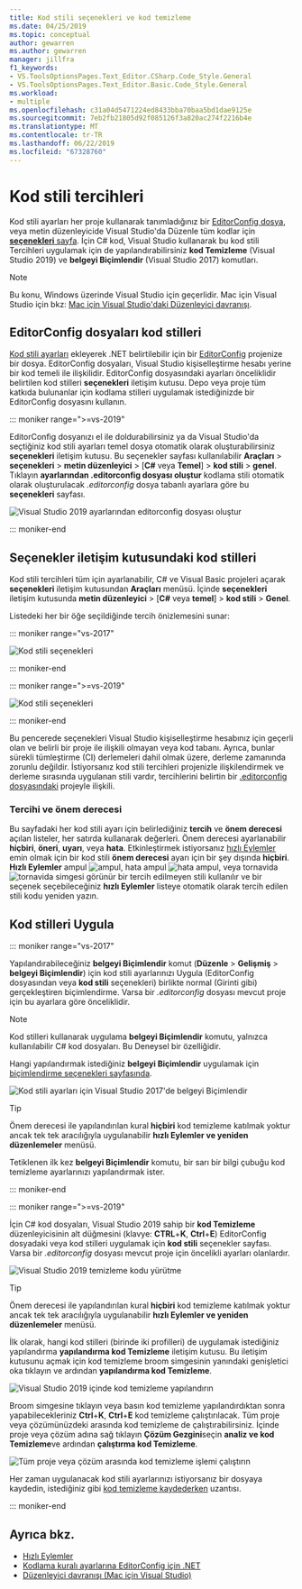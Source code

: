 ```yaml
---
title: Kod stili seçenekleri ve kod temizleme
ms.date: 04/25/2019
ms.topic: conceptual
author: gewarren
ms.author: gewarren
manager: jillfra
f1_keywords:
- VS.ToolsOptionsPages.Text_Editor.CSharp.Code_Style.General
- VS.ToolsOptionsPages.Text_Editor.Basic.Code_Style.General
ms.workload:
- multiple
ms.openlocfilehash: c31a04d5471224ed8433bba70baa5bd1dae9125e
ms.sourcegitcommit: 7eb2fb21805d92f085126f3a820ac274f2216b4e
ms.translationtype: MT
ms.contentlocale: tr-TR
ms.lasthandoff: 06/22/2019
ms.locfileid: "67328760"
---
```

# <a name="code-style-preferences"></a>Kod stili tercihleri

Kod stili ayarları her proje kullanarak tanımladığınız bir [EditorConfig dosya](#code-styles-in-editorconfig-files), veya metin düzenleyicide Visual Studio'da Düzenle tüm kodlar için [ **seçenekleri** sayfa](#code-styles-in-the-options-dialog-box). İçin C# kod, Visual Studio kullanarak bu kod stili Tercihleri uygulamak için de yapılandırabilirsiniz **kod Temizleme** (Visual Studio 2019) ve **belgeyi Biçimlendir** (Visual Studio 2017) komutları.

> [!NOTE]
> Bu konu, Windows üzerinde Visual Studio için geçerlidir. Mac için Visual Studio için bkz: [Mac için Visual Studio'daki Düzenleyici davranışı](/visualstudio/mac/editor-behavior).

## <a name="code-styles-in-editorconfig-files"></a>EditorConfig dosyaları kod stilleri

[Kod stili ayarları](../ide/editorconfig-code-style-settings-reference.md) ekleyerek .NET belirtilebilir için bir [EditorConfig](create-portable-custom-editor-options.md) projenize bir dosya. EditorConfig dosyaları, Visual Studio kişiselleştirme hesabı yerine bir kod temeli ile ilişkilidir. EditorConfig dosyasındaki ayarları önceliklidir belirtilen kod stilleri **seçenekleri** iletişim kutusu. Depo veya proje tüm katkıda bulunanlar için kodlama stilleri uygulamak istediğinizde bir EditorConfig dosyasını kullanın.

::: moniker range=">=vs-2019"

EditorConfig dosyanızı el ile doldurabilirsiniz ya da Visual Studio'da seçtiğiniz kod stili ayarları temel dosya otomatik olarak oluşturabilirsiniz **seçenekleri** iletişim kutusu. Bu seçenekler sayfası kullanılabilir **Araçları** > **seçenekleri** > **metin düzenleyici** > [**C#** veya  **Temel**] > **kod stili** > **genel**. Tıklayın **ayarlarından .editorconfig dosyası oluştur** kodlama stili otomatik olarak oluşturulacak *.editorconfig* dosya tabanlı ayarlara göre bu **seçenekleri** sayfası.

![Visual Studio 2019 ayarlarından editorconfig dosyası oluştur](media/vs-2019/generate-editorconfig-file-small.png)

::: moniker-end

## <a name="code-styles-in-the-options-dialog-box"></a>Seçenekler iletişim kutusundaki kod stilleri

Kod stili tercihleri tüm için ayarlanabilir, C# ve Visual Basic projeleri açarak **seçenekleri** iletişim kutusundan **Araçları** menüsü. İçinde **seçenekleri** iletişim kutusunda **metin düzenleyici** > [**C#** veya **temel**] > **kod stili**  >  **Genel**.

Listedeki her bir öğe seçildiğinde tercih önizlemesini sunar:

::: moniker range="vs-2017"

![Kod stili seçenekleri](media/code-style-quick-actions-dialog.png)

::: moniker-end

::: moniker range=">=vs-2019"

![Kod stili seçenekleri](media/vs-2019/code-style-quick-actions-dialog.png)

::: moniker-end

Bu pencerede seçenekleri Visual Studio kişiselleştirme hesabınız için geçerli olan ve belirli bir proje ile ilişkili olmayan veya kod tabanı. Ayrıca, bunlar sürekli tümleştirme (CI) derlemeleri dahil olmak üzere, derleme zamanında zorunlu değildir. İstiyorsanız kod stili tercihleri projenizle ilişkilendirmek ve derleme sırasında uygulanan stili vardır, tercihlerini belirtin bir [.editorconfig dosyasındaki](#code-styles-in-editorconfig-files) projeyle ilişkili.

### <a name="preference-and-severity"></a>Tercihi ve önem derecesi

Bu sayfadaki her kod stili ayarı için belirlediğiniz **tercih** ve **önem derecesi** açılan listeler, her satırda kullanarak değerleri. Önem derecesi ayarlanabilir **hiçbiri**, **öneri**, **uyarı**, veya **hata**. Etkinleştirmek istiyorsanız [hızlı Eylemler](../ide/quick-actions.md) emin olmak için bir kod stili **önem derecesi** ayarı için bir şey dışında **hiçbiri**. **Hızlı Eylemler** ampul ![ampul](media/light-bulb-dropdown.png), hata ampul ![hata ampul](media/error-bulb.png), veya tornavida ![tornavida](media/screwdriver.png) simgesi görünür bir tercih edilmeyen stili kullanılır ve bir seçenek seçebileceğiniz **hızlı Eylemler** listeye otomatik olarak tercih edilen stili kodu yeniden yazın.

## <a name="apply-code-styles"></a>Kod stilleri Uygula

::: moniker range="vs-2017"

Yapılandırabileceğiniz **belgeyi Biçimlendir** komut (**Düzenle** > **Gelişmiş** > **belgeyi Biçimlendir**) için kod stili ayarlarınızı Uygula (EditorConfig dosyasından veya **kod stili** seçenekleri) birlikte normal (Girinti gibi) gerçekleştiren biçimlendirme. Varsa bir *.editorconfig* dosyası mevcut proje için bu ayarlara göre önceliklidir.

> [!NOTE]
> Kod stilleri kullanarak uygulama **belgeyi Biçimlendir** komutu, yalnızca kullanılabilir C# kod dosyaları. Bu Deneysel bir özelliğidir.

Hangi yapılandırmak istediğiniz **belgeyi Biçimlendir** uygulamak için [biçimlendirme seçenekleri sayfasında](reference/options-text-editor-csharp-formatting.md#format-document-settings).

![Kod stili ayarları için Visual Studio 2017'de belgeyi Biçimlendir](media/format-document-settings-experiment.png)

> [!TIP]
> Önem derecesi ile yapılandırılan kural **hiçbiri** kod temizleme katılmak yoktur ancak tek tek aracılığıyla uygulanabilir **hızlı Eylemler ve yeniden düzenlemeler** menüsü.

Tetiklenen ilk kez **belgeyi Biçimlendir** komutu, bir sarı bir bilgi çubuğu kod temizleme ayarlarınızı yapılandırmak ister.

::: moniker-end

::: moniker range=">=vs-2019"

İçin C# kod dosyaları, Visual Studio 2019 sahip bir **kod Temizleme** düzenleyicisinin alt düğmesini (klavye: **CTRL**+**K**, **Ctrl**+**E**) EditorConfig dosyadaki veya kod stilleri uygulamak için **kod stili**  seçenekler sayfası. Varsa bir *.editorconfig* dosyası mevcut proje için öncelikli ayarları olanlardır.

![Visual Studio 2019 temizleme kodu yürütme](media/execute-code-cleanup.png)

> [!TIP]
> Önem derecesi ile yapılandırılan kural **hiçbiri** kod temizleme katılmak yoktur ancak tek tek aracılığıyla uygulanabilir **hızlı Eylemler ve yeniden düzenlemeler** menüsü.

İlk olarak, hangi kod stilleri (birinde iki profilleri) de uygulamak istediğiniz yapılandırma **yapılandırma kod Temizleme** iletişim kutusu. Bu iletişim kutusunu açmak için kod temizleme broom simgesinin yanındaki genişletici oka tıklayın ve ardından **yapılandırma kod Temizleme**.

![Visual Studio 2019 içinde kod temizleme yapılandırın](media/configure-code-cleanup.png)

Broom simgesine tıklayın veya basın kod temizleme yapılandırdıktan sonra yapabilecekleriniz **Ctrl**+**K**, **Ctrl**+**E** kod temizleme çalıştırılacak. Tüm proje veya çözümünüzdeki arasında kod temizleme de çalıştırabilirsiniz. İçinde proje veya çözüm adına sağ tıklayın **Çözüm Gezgini**seçin **analiz ve kod Temizleme**ve ardından **çalıştırma kod Temizleme**.

![Tüm proje veya çözüm arasında kod temizleme işlemi çalıştırın](media/run-code-cleanup-project-solution.png)

Her zaman uygulanacak kod stili ayarlarınızı istiyorsanız bir dosyaya kaydedin, istediğiniz gibi [kod temizleme kaydederken](https://marketplace.visualstudio.com/items?itemName=MadsKristensen.CodeCleanupOnSave) uzantısı.

::: moniker-end

## <a name="see-also"></a>Ayrıca bkz.

- [Hızlı Eylemler](../ide/quick-actions.md)
- [Kodlama kuralı ayarlarına EditorConfig için .NET](../ide/editorconfig-code-style-settings-reference.md)
- [Düzenleyici davranışı (Mac için Visual Studio)](/visualstudio/mac/editor-behavior)